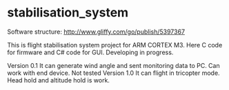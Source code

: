 stabilisation_system
====================
Software structure:
http://www.gliffy.com/go/publish/5397367

This is flight stabilisation system project for ARM CORTEX M3.
Here C code for firmware and C# code for GUI.
Developing in progress.

Version 0.1
It can generate wind angle and sent monitoring data to PC.
Can work with end device. Not tested
Version 1.0
It can flight in tricopter mode. Head hold and altitude hold is work.
